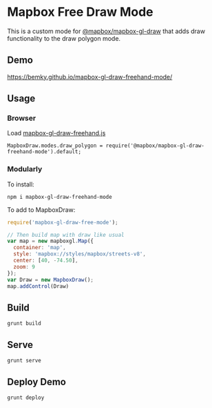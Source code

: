 # Mapbox Free Draw Mode

This is a custom mode for [@mapbox/mapbox-gl-draw]() that adds draw functionality to the draw polygon mode.

## Demo
https://bemky.github.io/mapbox-gl-draw-freehand-mode/

## Usage


### Browser
Load [mapbox-gl-draw-freehand.js](https://github.com/bemky/mapbox-gl-draw-freehand-mode/blob/master/dist/mapbox-gl-draw-freehand.js)

`MapboxDraw.modes.draw_polygon = require('@mapbox/mapbox-gl-draw-freehand-mode').default;`

### Modularly
To install:

`npm i mapbox-gl-draw-freehand-mode`

To add to MapboxDraw:

```js
require('mapbox-gl-draw-free-mode');

// Then build map with draw like usual
var map = new mapboxgl.Map({
  container: 'map',
  style: 'mapbox://styles/mapbox/streets-v8',
  center: [40, -74.50],
  zoom: 9
});
var Draw = new MapboxDraw();
map.addControl(Draw)

```

## Build
`grunt build`

## Serve
`grunt serve`

## Deploy Demo
`grunt deploy`
